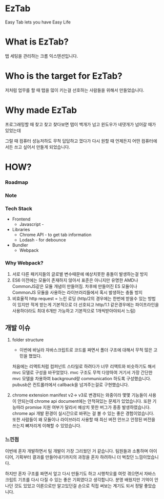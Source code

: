 # EzTab

Easy Tab lets you have Easy Life

# What is EzTab?

탭 세팅을 관리하는 크롬 익스텐션입니다.

# Who is the target for EzTab?

저처럼 업무를 할 때 탭을 많이 키는걸 선호하는 사람들을 위해서 만들었습니다.

# Why made EzTab

프로그래밍할 때 찾고 찾고 찾다보면 탭이 백개가 넘고 윈도우가 네댓개가 넘어갈 때가 있었는데

그럴 때 컴퓨터 성능저하도 무척 답답하고 껐다가 다시 원할 때 언제든지 어떤 컴퓨터에서든 쓰고 싶어서 만들게 되었습니다.

# HOW?

### Roadmap

[](https://www.notion.so/3332e5e6df834126abcac61d26b1a1dc)

### Note

[](https://www.notion.so/b7613b3688384c6fb4f550666adba90e)

### Tech Stack

- Frontend
  - Javascript -
- Libraries
  - Chrome API - to get tab information
  - Lodash - for debounce
- Bundler
  - Webpack

### Why Webpack?

1. 서로 다른 패키지들의 글로벌 변수때문에 예상치못한 충돌이 발생하는걸 방지
2. ES6 이전에는 모듈이 존재하지 않아서 표준은 아니지만 유명한 AMD나CommonJS같은 모듈 개념이 만들어짐. 차후에 만들어진 ES 모듈이나CommonJS 모듈을 사용하는 라이브러리들에서 혹시 발생하는 충돌 방지
3. 비효율적 http request = 느린 로딩 (http/2의 경우에는 한번에 받을수 있는 방법이 있지만 적게 받는게 기본적으로 더 선호되고 http/1.1 같은경우에는 파이프라인을 사용하더라도 최대 6개만 가능하고 기본적으로 1개씩받아야되서 느림)

## 개발 이슈

1. folder structure

   - 이번에 바닐라 자바스크립트로 코드를 짜면서 폴더 구조에 대해서 무척 많은 고민을 했었다.

   처음에는 리액트처럼 컴퍼넌트 스타일로 하려다가 너무 리액트와 비슷하기도 해서 mvc 모델로 구성을 바꾸었었다. mvc 구조도 무척 다양하여 거기서 가장 간단한 mvc 모델을 차용하여 background랑 communication 하도록 구성했습니다. pubusb은 컨트롤러에서 callback을 넘겨주는걸로 구현했습니다.

2. chrome extension manifest v2→ v3로 변경되는 와중이라 몇몇 기능들이 사용이 안되는데 chrome api document에는 안적혀있는 문제가 있었습니다. 또한 기능따라 promise 지원 여부가 달라서 예상치 못한 버그가 종종 발생하였습니다. chrome api 개발 환경이 실시간으로 바뀌는 걸 볼 수 있는 좋은 경험이었습니다. 또한 사람들이 왜 모듈이나 라이브러리 사용할 때 최신 버전 안쓰고 안정된 버전을 쓰는지 뼈저리게 이해할 수 있었습니다.

### 느낀점

이번에 혼자 개발하면서 팀 개발이 가장 그리웠던 거 같습니다. 팀원들과 소통하며 아이디어, 기획부터 결과를 만들어내기까지의 과정을 혼자 하려하니 더 벅찼던 느낌이었습니다.

하지만 혼자 구조를 짜면서 엎고 다시 만들기도 하고 시행착오를 여럿 겪으면서 자바스크립트 기초를 다시 다질 수 있는 좋은 기회였다고 생각합니다. 분명 배웠지만 기억이 안나던 것도 있었고 이론으로만 알고있던걸 손으로 직접 써보는 계기도 되서 정말 좋았습니다.
